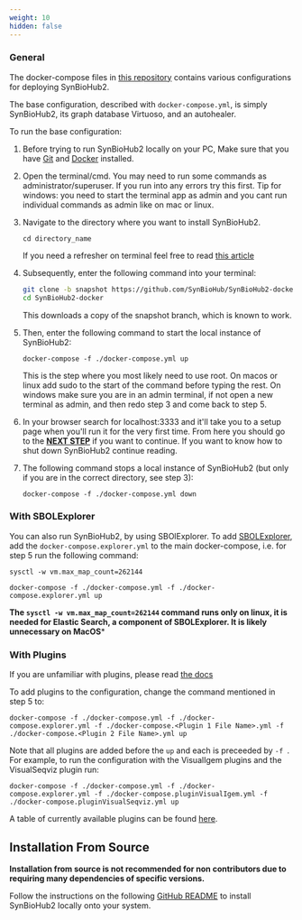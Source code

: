 ```yaml
---
weight: 10
hidden: false
---
```


### General
The docker-compose files in [this repository](https://github.com/SynBioHub/SynBioHub2-docker) contains various configurations for deploying SynBioHub2.

The base configuration, described with `docker-compose.yml`, is simply SynBioHub2, its graph database Virtuoso, and an autohealer.

To run the base configuration:

1. Before trying to run SynBioHub2 locally on your PC, Make sure that you have [Git](https://git-scm.com/downloads) and [Docker](https://docs.docker.com/get-started/get-docker/) installed.

2. Open the terminal/cmd. You may need to run some commands as administrator/superuser. If you run into any errors try this first. Tip for windows: you need to start the terminal app as admin and you cant run individual commands as admin like on mac or linux.

3. Navigate to the directory where you want to install SynBioHub2.
   
   `cd directory_name`
   
   If you need a refresher on terminal feel free to read [this article](https://www.lifewire.com/change-directories-in-command-prompt-5185508)

4. Subsequently, enter the following command into your terminal:

   ``` bash
   git clone -b snapshot https://github.com/SynBioHub/SynBioHub2-docker
   cd SynBioHub2-docker
   ```
   
   This downloads a copy of the snapshot branch, which is known to work.

5. Then, enter the following command to start the local instance of SynBioHub2:
      
   `docker-compose -f ./docker-compose.yml up`
   
   This is the step where you most likely need to use root.
   On macos or linux add sudo to the start of the command before typing the rest.
   On windows make sure you are in an admin terminal, if not open a new terminal as admin, and then redo step 3 and come back to step 5.

   
6. In your browser search for localhost:3333 and it'll take you to a setup page when you'll run it for the very first time. From here you should go to the **[NEXT STEP](/setup)** if you want to continue. If you want to know how to shut down SynBioHub2 continue reading.

7. The following command stops a local instance of SynBioHub2 (but only if you are in the correct directory, see step 3):

   `docker-compose -f ./docker-compose.yml down`
  	

### With SBOLExplorer
You can also run SynBioHub2, by using SBOlExplorer.
To add [SBOLExplorer](https://github.com/michael13162/SBOLExplorer), add the `docker-compose.explorer.yml` to the main docker-compose, i.e. for step 5 run the following command: 

`sysctl -w vm.max_map_count=262144`

`docker-compose -f ./docker-compose.yml -f ./docker-compose.explorer.yml up`

**The `sysctl -w vm.max_map_count=262144` command runs only on linux, it is needed for Elastic Search, a component of SBOLExplorer. It is likely unnecessary on MacOS***

### With Plugins
If you are unfamiliar with plugins, please read [the docs](/#articles/3_advanced/plugins)

To add plugins to the configuration, change the command mentioned in step 5 to: 

`docker-compose -f ./docker-compose.yml -f ./docker-compose.explorer.yml -f ./docker-compose.<Plugin 1 File Name>.yml -f ./docker-compose.<Plugin 2 File Name>.yml up`

Note that all plugins are added before the `up` and each is preceeded by `-f `. For example, to run the configuration with the VisualIgem plugins and the VisualSeqviz plugin run:

`docker-compose -f ./docker-compose.yml -f ./docker-compose.explorer.yml -f ./docker-compose.pluginVisualIgem.yml -f ./docker-compose.pluginVisualSeqviz.yml up`

A table of currently available plugins can be found [here](https://synbiohub.github.io/SynBioHub2-docker/#plugins).

## Installation From Source

**Installation from source is not recommended for non contributors due to requiring many dependencies of specific versions.**

Follow the instructions on the following [GitHub README](https://github.com/SynBioHub/SynBioHub3) to install SynBioHub2 locally onto your system.
